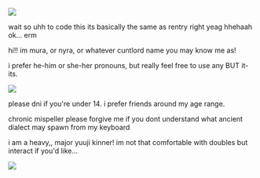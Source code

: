 ![](https://cdn.discordapp.com/attachments/1141444765045506150/1181659508091650230/ezgif.com-gif-maker.gif?ex=6581dd2c&is=656f682c&hm=a1ebb6bc635c6da7bea5a3cb0b03eab92595ee366604d376be68ffa38f5cf3c6&)

wait so uhh to code this its basically the same as rentry right yeag hhehaah ok... erm

hi!! im mura, or nyra, or whatever cuntlord name you may know me as! 

i prefer he-him or she-her pronouns, but really feel free to use any BUT it-its.

![](https://cdn.discordapp.com/attachments/887048432097853440/1185394799977709659/ezgif.com-video-to-gif-converted.gif?ex=658f73ef&is=657cfeef&hm=1271b0003f35386511feff88968f89fc7a206244a6a5ca753d6ecd4cf6c7aa11&)

please dni if you're under 14. i prefer friends around my age range.

chronic mispeller please forgive me if you dont understand what ancient dialect may spawn from my keyboard

i am a heavy,, major yuuji kinner! im not that comfortable with doubles but interact if you'd like...

![](https://cdn.discordapp.com/attachments/887048432097853440/1185397860527771658/ezgif.com-video-to-gif-converted.gif?ex=658f76c9&is=657d01c9&hm=21165b70a6f231f72a8f27e030354ddd3d7de725a268bb9415472d100b663dce&)
